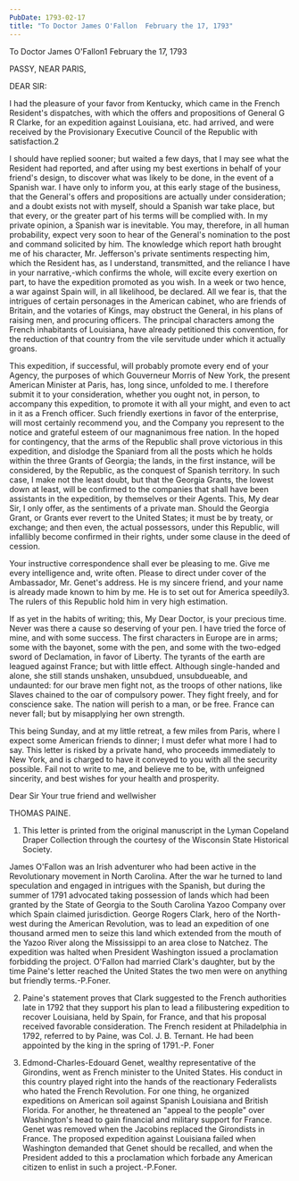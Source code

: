 ```yaml
---
PubDate: 1793-02-17
title: "To Doctor James O'Fallon  February the 17, 1793"
---
```


   To Doctor James O'Fallon1  February the 17, 1793

   PASSY, NEAR PARIS,

   DEAR SIR:

   I had the pleasure of your favor from Kentucky, which came in the French
   Resident's dispatches, with which the offers and propositions of General G
   R Clarke, for an expedition against Louisiana, etc. had arrived, and were
   received by the Provisionary Executive Council of the Republic with
   satisfaction.2

   I should have replied sooner; but waited a few days, that I may see what
   the Resident had reported, and after using my best exertions in behalf of
   your friend's design, to discover what was likely to be done, in the event
   of a Spanish war. I have only to inform you, at this early stage of the
   business, that the General's offers and propositions are actually under
   consideration; and a doubt exists not with myself, should a Spanish war
   take place, but that every, or the greater part of his terms will be
   complied with. In my private opinion, a Spanish war is inevitable. You
   may, therefore, in all human probability, expect very soon to hear of the
   General's nomination to the post and command solicited by him. The
   knowledge which report hath brought me of his character, Mr. Jefferson's
   private sentiments respecting him, which the Resident has, as I
   understand, transmitted, and the reliance I have in your narrative,-which
   confirms the whole, will excite every exertion on part, to have the
   expedition promoted as you wish. In a week or two hence, a war against
   Spain will, in all likelihood, be declared. All we fear is, that the
   intrigues of certain personages in the American cabinet, who are friends
   of Britain, and the votaries of Kings, may obstruct the General, in his
   plans of raising men, and procuring officers. The principal characters
   among the French inhabitants of Louisiana, have already petitioned this
   convention, for the reduction of that country from the vile servitude
   under which it actually groans.

   This expedition, if successful, will probably promote every end of your
   Agency, the purposes of which Gouverneur Morris of New York, the present
   American Minister at Paris, has, long since, unfolded to me. I therefore
   submit it to your consideration, whether you ought not, in person, to
   accompany this expedition, to promote it with all your might, and even to
   act in it as a French officer. Such friendly exertions in favor of the
   enterprise, will most certainly recommend you, and the Company you
   represent to the notice and grateful esteem of our magnanimous free
   nation. In the hoped for contingency, that the arms of the Republic shall
   prove victorious in this expedition, and dislodge the Spaniard from all
   the posts which he holds within the three Grants of Georgia; the lands, in
   the first instance, will be considered, by the Republic, as the conquest
   of Spanish territory. In such case, I make not the least doubt, but that
   the Georgia Grants, the lowest down at least, will be confirmed to the
   companies that shall have been assistants in the expedition, by themselves
   or their Agents. This, My dear Sir, I only offer, as the sentiments of a
   private man. Should the Georgia Grant, or Grants ever revert to the United
   States; it must be by treaty, or exchange; and then even, the actual
   possessors, under this Republic, will infallibly become confirmed in their
   rights, under some clause in the deed of cession.

   Your instructive correspondence shall ever be pleasing to me. Give me
   every intelligence and, write often. Please to direct under cover of the
   Ambassador, Mr. Genet's address. He is my sincere friend, and your name is
   already made known to him by me. He is to set out for America speedily3.
   The rulers of this Republic hold him in very high estimation.

   If as yet in the habits of writing; this, My Dear Doctor, is your precious
   time. Never was there a cause so deserving of your pen. I have tried the
   force of mine, and with some success. The first characters in Europe are
   in arms; some with the bayonet, some with the pen, and some with the
   two-edged sword of Declamation, in favor of Liberty. The tyrants of the
   earth are leagued against France; but with little effect. Although
   single-handed and alone, she still stands unshaken, unsubdued,
   unsubdueable, and undaunted: for our brave men fight not, as the troops of
   other nations, like Slaves chained to the oar of compulsory power. They
   fight freely, and for conscience sake. The nation will perish to a man, or
   be free. France can never fall; but by misapplying her own strength.

   This being Sunday, and at my little retreat, a few miles from Paris, where
   I expect some American friends to dinner; I must defer what more I had to
   say. This letter is risked by a private hand, who proceeds immediately to
   New York, and is charged to have it conveyed to you with all the security
   possible. Fail not to write to me, and believe me to be, with unfeigned
   sincerity, and best wishes for your health and prosperity.

   Dear Sir Your true friend and wellwisher

   THOMAS PAINE.

   1. This letter is printed from the original manuscript in the Lyman
   Copeland Draper Collection through the courtesy of the Wisconsin State
   Historical Society.

   James O'Fallon was an Irish adventurer who had been active in the
   Revolutionary movement in North Carolina. After the war he turned to land
   speculation and engaged in intrigues with the Spanish, but during the
   summer of 1791 advocated taking possession of lands which had been granted
   by the State of Georgia to the South Carolina Yazoo Company over which
   Spain claimed jurisdiction. George Rogers Clark, hero of the North-west
   during the American Revolution, was to lead an expedition of one thousand
   armed men to seize this land which extended from the mouth of the Yazoo
   River along the Mississippi to an area close to Natchez. The expedition
   was halted when President Washington issued a proclamation forbidding the
   project. O'Fallon had married Clark's daughter, but by the time Paine's
   letter reached the United States the two men were on anything but friendly
   terms.-P.Foner.

   2. Paine's statement proves that Clark suggested to the French authorities
   late in 1792 that they support his plan to lead a filibustering expedition
   to recover Louisiana, held by Spain, for France, and that his proposal
   received favorable consideration. The French resident at Philadelphia in
   1792, referred to by Paine, was Col. J. B. Ternant. He had been appointed
   by the king in the spring of 1791.-P. Foner

   3. Edmond-Charles-Edouard Genet, wealthy representative of the Girondins,
   went as French minister to the United States. His conduct in this country
   played right into the hands of the reactionary Federalists who hated the
   French Revolution. For one thing, he organized expeditions on American
   soil against Spanish Louisiana and British Florida. For another, he
   threatened an "appeal to the people" over Washington's head to gain
   financial and military support for France. Genet was removed when the
   Jacobins replaced the Girondists in France. The proposed expedition
   against Louisiana failed when Washington demanded that Genet should be
   recalled, and when the President added to this a proclamation which
   forbade any American citizen to enlist in such a project.-P.Foner.


